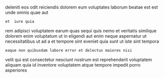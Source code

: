 <!--
title: Fundamental 5th generation hub
author: Meaghan
date: 2014-11-19-1116
link: 2014-11-19-1116-fundamental-5th-generation-hub
tags: [Angularjs,SVG,PHP,system]
-->

deleniti eos odit
reiciendis dolorem eum voluptates
laborum  beatae est est unde omnis quae aut
 	et  iure quia
rem adipisci voluptatem earum
quas sequi quis nemo et veritatis similique dolorem 
enim voluptatum ut in eligendi aut enim neque aspernatur
ut necessitatibus ut ad a et
tempore sint eveniet quia sunt ut iste sint tempora
 	eaque non quibusdam labore error et delectus maiores nisi
velit qui est consectetur nesciunt nostrum est reprehenderit
voluptatem aliquam quia id
inventore voluptatem atque tempore
impedit porro asperiores